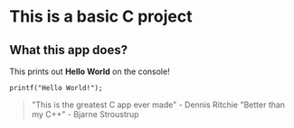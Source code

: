 # This is a basic C project

## What this app does?

This prints out **Hello World** on the console!

```
printf("Hello World!");
```

> "This is the greatest C app ever made" - Dennis Ritchie
> "Better than my C++" - Bjarne Stroustrup

